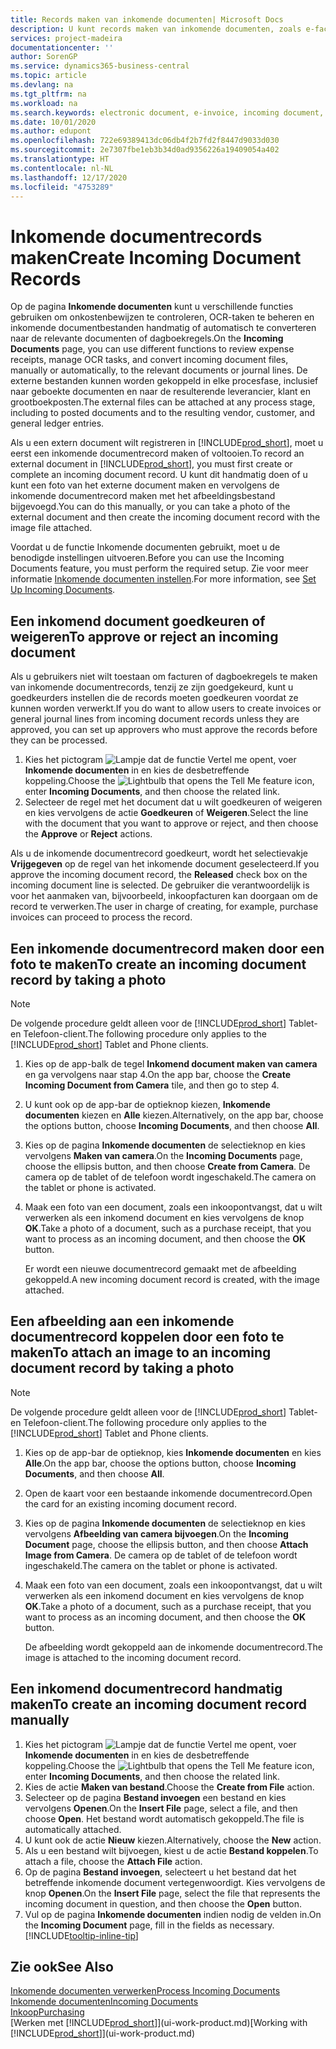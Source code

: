 ```yaml
---
title: Records maken van inkomende documenten| Microsoft Docs
description: U kunt records maken van inkomende documenten, zoals e-facturen, en OCR-taken, eCommerce en documentuitwisseling beheren.
services: project-madeira
documentationcenter: ''
author: SorenGP
ms.service: dynamics365-business-central
ms.topic: article
ms.devlang: na
ms.tgt_pltfrm: na
ms.workload: na
ms.search.keywords: electronic document, e-invoice, incoming document, OCR, ecommerce, document exchange, import invoice
ms.date: 10/01/2020
ms.author: edupont
ms.openlocfilehash: 722e69389413dc06db4f2b7fd2f8447d9033d030
ms.sourcegitcommit: 2e7307fbe1eb3b34d0ad9356226a19409054a402
ms.translationtype: HT
ms.contentlocale: nl-NL
ms.lasthandoff: 12/17/2020
ms.locfileid: "4753289"
---
```

# <a name="create-incoming-document-records"></a><span data-ttu-id="3d1c3-103">Inkomende documentrecords maken</span><span class="sxs-lookup"><span data-stu-id="3d1c3-103">Create Incoming Document Records</span></span>
<span data-ttu-id="3d1c3-104">Op de pagina **Inkomende documenten** kunt u verschillende functies gebruiken om onkostenbewijzen te controleren, OCR-taken te beheren en inkomende documentbestanden handmatig of automatisch te converteren naar de relevante documenten of dagboekregels.</span><span class="sxs-lookup"><span data-stu-id="3d1c3-104">On the **Incoming Documents** page, you can use different functions to review expense receipts, manage OCR tasks, and convert incoming document files, manually or automatically, to the relevant documents or journal lines.</span></span> <span data-ttu-id="3d1c3-105">De externe bestanden kunnen worden gekoppeld in elke procesfase, inclusief naar geboekte documenten en naar de resulterende leverancier, klant en grootboekposten.</span><span class="sxs-lookup"><span data-stu-id="3d1c3-105">The external files can be attached at any process stage, including to posted documents and to the resulting vendor, customer, and general ledger entries.</span></span>

<span data-ttu-id="3d1c3-106">Als u een extern document wilt registreren in [!INCLUDE[prod_short](includes/prod_short.md)], moet u eerst een inkomende documentrecord maken of voltooien.</span><span class="sxs-lookup"><span data-stu-id="3d1c3-106">To record an external document in [!INCLUDE[prod_short](includes/prod_short.md)], you must first create or complete an incoming document record.</span></span> <span data-ttu-id="3d1c3-107">U kunt dit handmatig doen of u kunt een foto van het externe document maken en vervolgens de inkomende documentrecord maken met het afbeeldingsbestand bijgevoegd.</span><span class="sxs-lookup"><span data-stu-id="3d1c3-107">You can do this manually, or you can take a photo of the external document and then create the incoming document record with the image file attached.</span></span>

<span data-ttu-id="3d1c3-108">Voordat u de functie Inkomende documenten gebruikt, moet u de benodigde instellingen uitvoeren.</span><span class="sxs-lookup"><span data-stu-id="3d1c3-108">Before you can use the Incoming Documents feature, you must perform the required setup.</span></span> <span data-ttu-id="3d1c3-109">Zie voor meer informatie [Inkomende documenten instellen](across-how-setup-income-documents.md).</span><span class="sxs-lookup"><span data-stu-id="3d1c3-109">For more information, see [Set Up Incoming Documents](across-how-setup-income-documents.md).</span></span>

## <a name="to-approve-or-reject-an-incoming-document"></a><span data-ttu-id="3d1c3-110">Een inkomend document goedkeuren of weigeren</span><span class="sxs-lookup"><span data-stu-id="3d1c3-110">To approve or reject an incoming document</span></span>
<span data-ttu-id="3d1c3-111">Als u gebruikers niet wilt toestaan om facturen of dagboekregels te maken van inkomende documentrecords, tenzij ze zijn goedgekeurd, kunt u goedkeurders instellen die de records moeten goedkeuren voordat ze kunnen worden verwerkt.</span><span class="sxs-lookup"><span data-stu-id="3d1c3-111">If you do want to allow users to create invoices or general journal lines from incoming document records unless they are approved, you can set up approvers who must approve the records before they can be processed.</span></span>

1. <span data-ttu-id="3d1c3-112">Kies het pictogram ![Lampje dat de functie Vertel me opent](media/ui-search/search_small.png "Vertel me wat u wilt doen"), voer **Inkomende documenten** in en kies de desbetreffende koppeling.</span><span class="sxs-lookup"><span data-stu-id="3d1c3-112">Choose the ![Lightbulb that opens the Tell Me feature](media/ui-search/search_small.png "Tell me what you want to do") icon, enter **Incoming Documents**, and then choose the related link.</span></span>
2. <span data-ttu-id="3d1c3-113">Selecteer de regel met het document dat u wilt goedkeuren of weigeren en kies vervolgens de actie **Goedkeuren** of **Weigeren**.</span><span class="sxs-lookup"><span data-stu-id="3d1c3-113">Select the line with the document that you want to approve or reject, and then choose the **Approve** or **Reject** actions.</span></span>

<span data-ttu-id="3d1c3-114">Als u de inkomende documentrecord goedkeurt, wordt het selectievakje **Vrijgegeven** op de regel van het inkomende document geselecteerd.</span><span class="sxs-lookup"><span data-stu-id="3d1c3-114">If you approve the incoming document record, the **Released** check box on the incoming document line is selected.</span></span> <span data-ttu-id="3d1c3-115">De gebruiker die verantwoordelijk is voor het aanmaken van, bijvoorbeeld, inkoopfacturen kan doorgaan om de record te verwerken.</span><span class="sxs-lookup"><span data-stu-id="3d1c3-115">The user in charge of creating, for example, purchase invoices can proceed to process the record.</span></span>

## <a name="to-create-an-incoming-document-record-by-taking-a-photo"></a><span data-ttu-id="3d1c3-116">Een inkomende documentrecord maken door een foto te maken</span><span class="sxs-lookup"><span data-stu-id="3d1c3-116">To create an incoming document record by taking a photo</span></span>
> [!NOTE]  
>   <span data-ttu-id="3d1c3-117">De volgende procedure geldt alleen voor de [!INCLUDE[prod_short](includes/prod_short.md)] Tablet- en Telefoon-client.</span><span class="sxs-lookup"><span data-stu-id="3d1c3-117">The following procedure only applies to the [!INCLUDE[prod_short](includes/prod_short.md)] Tablet and Phone clients.</span></span>

1. <span data-ttu-id="3d1c3-118">Kies op de app-balk de tegel **Inkomend document maken van camera** en ga vervolgens naar stap 4.</span><span class="sxs-lookup"><span data-stu-id="3d1c3-118">On the app bar, choose the **Create Incoming Document from Camera** tile, and then go to step 4.</span></span>
2. <span data-ttu-id="3d1c3-119">U kunt ook op de app-bar de optieknop kiezen, **Inkomende documenten** kiezen en **Alle** kiezen.</span><span class="sxs-lookup"><span data-stu-id="3d1c3-119">Alternatively, on the app bar, choose the options button, choose **Incoming Documents**, and then choose **All**.</span></span>
3. <span data-ttu-id="3d1c3-120">Kies op de pagina **Inkomende documenten** de selectieknop en kies vervolgens **Maken van camera**.</span><span class="sxs-lookup"><span data-stu-id="3d1c3-120">On the **Incoming Documents** page, choose the ellipsis button, and then choose **Create from Camera**.</span></span> <span data-ttu-id="3d1c3-121">De camera op de tablet of de telefoon wordt ingeschakeld.</span><span class="sxs-lookup"><span data-stu-id="3d1c3-121">The camera on the tablet or phone is activated.</span></span>
4. <span data-ttu-id="3d1c3-122">Maak een foto van een document, zoals een inkoopontvangst, dat u wilt verwerken als een inkomend document en kies vervolgens de knop **OK**.</span><span class="sxs-lookup"><span data-stu-id="3d1c3-122">Take a photo of a document, such as a purchase receipt, that you want to process as an incoming document, and then choose the **OK** button.</span></span>

    <span data-ttu-id="3d1c3-123">Er wordt een nieuwe documentrecord gemaakt met de afbeelding gekoppeld.</span><span class="sxs-lookup"><span data-stu-id="3d1c3-123">A new incoming document record is created, with the image attached.</span></span>

## <a name="to-attach-an-image-to-an-incoming-document-record-by-taking-a-photo"></a><span data-ttu-id="3d1c3-124">Een afbeelding aan een inkomende documentrecord koppelen door een foto te maken</span><span class="sxs-lookup"><span data-stu-id="3d1c3-124">To attach an image to an incoming document record by taking a photo</span></span>
> [!NOTE]  
>   <span data-ttu-id="3d1c3-125">De volgende procedure geldt alleen voor de [!INCLUDE[prod_short](includes/prod_short.md)] Tablet- en Telefoon-client.</span><span class="sxs-lookup"><span data-stu-id="3d1c3-125">The following procedure only applies to the [!INCLUDE[prod_short](includes/prod_short.md)] Tablet and Phone clients.</span></span>

1. <span data-ttu-id="3d1c3-126">Kies op de app-bar de optieknop, kies **Inkomende documenten** en kies **Alle**.</span><span class="sxs-lookup"><span data-stu-id="3d1c3-126">On the app bar, choose the options button, choose **Incoming Documents**, and then choose **All**.</span></span>
2. <span data-ttu-id="3d1c3-127">Open de kaart voor een bestaande inkomende documentrecord.</span><span class="sxs-lookup"><span data-stu-id="3d1c3-127">Open the card for an existing incoming document record.</span></span>
3. <span data-ttu-id="3d1c3-128">Kies op de pagina **Inkomende documenten** de selectieknop en kies vervolgens **Afbeelding van camera bijvoegen**.</span><span class="sxs-lookup"><span data-stu-id="3d1c3-128">On the **Incoming Document** page, choose the ellipsis button, and then choose **Attach Image from Camera**.</span></span> <span data-ttu-id="3d1c3-129">De camera op de tablet of de telefoon wordt ingeschakeld.</span><span class="sxs-lookup"><span data-stu-id="3d1c3-129">The camera on the tablet or phone is activated.</span></span>
4. <span data-ttu-id="3d1c3-130">Maak een foto van een document, zoals een inkoopontvangst, dat u wilt verwerken als een inkomend document en kies vervolgens de knop **OK**.</span><span class="sxs-lookup"><span data-stu-id="3d1c3-130">Take a photo of a document, such as a purchase receipt, that you want to process as an incoming document, and then choose the **OK** button.</span></span>

    <span data-ttu-id="3d1c3-131">De afbeelding wordt gekoppeld aan de inkomende documentrecord.</span><span class="sxs-lookup"><span data-stu-id="3d1c3-131">The image is attached to the incoming document record.</span></span>

## <a name="to-create-an-incoming-document-record-manually"></a><span data-ttu-id="3d1c3-132">Een inkomend documentrecord handmatig maken</span><span class="sxs-lookup"><span data-stu-id="3d1c3-132">To create an incoming document record manually</span></span>
1. <span data-ttu-id="3d1c3-133">Kies het pictogram ![Lampje dat de functie Vertel me opent](media/ui-search/search_small.png "Vertel me wat u wilt doen"), voer **Inkomende documenten** in en kies de desbetreffende koppeling.</span><span class="sxs-lookup"><span data-stu-id="3d1c3-133">Choose the ![Lightbulb that opens the Tell Me feature](media/ui-search/search_small.png "Tell me what you want to do") icon, enter **Incoming Documents**, and then choose the related link.</span></span>
2. <span data-ttu-id="3d1c3-134">Kies de actie **Maken van bestand**.</span><span class="sxs-lookup"><span data-stu-id="3d1c3-134">Choose the **Create from File** action.</span></span>  
3. <span data-ttu-id="3d1c3-135">Selecteer op de pagina **Bestand invoegen** een bestand en kies vervolgens **Openen**.</span><span class="sxs-lookup"><span data-stu-id="3d1c3-135">On the **Insert File** page, select a file, and then choose **Open**.</span></span> <span data-ttu-id="3d1c3-136">Het bestand wordt automatisch gekoppeld.</span><span class="sxs-lookup"><span data-stu-id="3d1c3-136">The file is automatically attached.</span></span>
4. <span data-ttu-id="3d1c3-137">U kunt ook de actie **Nieuw** kiezen.</span><span class="sxs-lookup"><span data-stu-id="3d1c3-137">Alternatively, choose the **New** action.</span></span>
5. <span data-ttu-id="3d1c3-138">Als u een bestand wilt bijvoegen, kiest u de actie **Bestand koppelen**.</span><span class="sxs-lookup"><span data-stu-id="3d1c3-138">To attach a file, choose the **Attach File** action.</span></span>
6. <span data-ttu-id="3d1c3-139">Op de pagina **Bestand invoegen**, selecteert u het bestand dat het betreffende inkomende document vertegenwoordigt. Kies vervolgens de knop **Openen**.</span><span class="sxs-lookup"><span data-stu-id="3d1c3-139">On the **Insert File** page, select the file that represents the incoming document in question, and then choose the **Open** button.</span></span>
7. <span data-ttu-id="3d1c3-140">Vul op de pagina **Inkomende documenten** indien nodig de velden in.</span><span class="sxs-lookup"><span data-stu-id="3d1c3-140">On the **Incoming Document** page, fill in the fields as necessary.</span></span> [!INCLUDE[tooltip-inline-tip](includes/tooltip-inline-tip_md.md)]

## <a name="see-also"></a><span data-ttu-id="3d1c3-141">Zie ook</span><span class="sxs-lookup"><span data-stu-id="3d1c3-141">See Also</span></span>
[<span data-ttu-id="3d1c3-142">Inkomende documenten verwerken</span><span class="sxs-lookup"><span data-stu-id="3d1c3-142">Process Incoming Documents</span></span>](across-process-income-documents.md)  
[<span data-ttu-id="3d1c3-143">Inkomende documenten</span><span class="sxs-lookup"><span data-stu-id="3d1c3-143">Incoming Documents</span></span>](across-income-documents.md)  
[<span data-ttu-id="3d1c3-144">Inkoop</span><span class="sxs-lookup"><span data-stu-id="3d1c3-144">Purchasing</span></span>](purchasing-manage-purchasing.md)  
<span data-ttu-id="3d1c3-145">[Werken met [!INCLUDE[prod_short](includes/prod_short.md)]](ui-work-product.md)</span><span class="sxs-lookup"><span data-stu-id="3d1c3-145">[Working with [!INCLUDE[prod_short](includes/prod_short.md)]](ui-work-product.md)</span></span>
